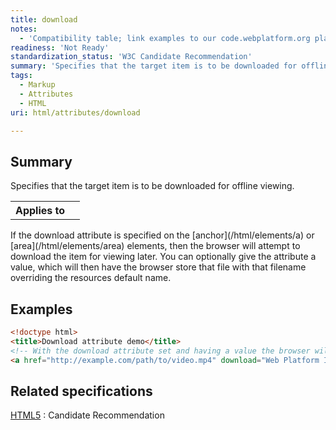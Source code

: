 ```yaml
---
title: download
notes:
  - 'Compatibility table; link examples to our code.webplatform.org playground; fix see also;'
readiness: 'Not Ready'
standardization_status: 'W3C Candidate Recommendation'
summary: 'Specifies that the target item is to be downloaded for offline viewing.'
tags:
  - Markup
  - Attributes
  - HTML
uri: html/attributes/download

---
```

## Summary

Specifies that the target item is to be downloaded for offline viewing.

<table class="wikitable">
<tr>
<th>
Applies to

</th>
<td>
<http://docs.webplatform.org/wiki/html/elements/a>

</td>
</tr>
</table>
If the download attribute is specified on the [anchor](/html/elements/a) or [area](/html/elements/area) elements, then the browser will attempt to download the item for viewing later. You can optionally give the attribute a value, which will then have the browser store that file with that filename overriding the resources default name.

## Examples

``` html
<!doctype html>
<title>Download attribute demo</title>
<!-- With the download attribute set and having a value the browser will attempt to save the file as the attribute name, overriding the default resource name of "video.mp4". -->
<a href="http://example.com/path/to/video.mp4" download="Web Platform Introduction.mp4">Download the WPD Introduction Video</a>
```

## Related specifications

[HTML5](http://www.w3.org/TR/html5/links.html#downloading-resources)
:   Candidate Recommendation
